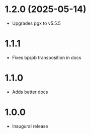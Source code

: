 # 1.2.0 (2025-05-14)

* Upgrades pgx to v5.5.5

# 1.1.1

* Fixes bp/pb transposition in docs

# 1.1.0

* Adds better docs

# 1.0.0

* Inaugural release
